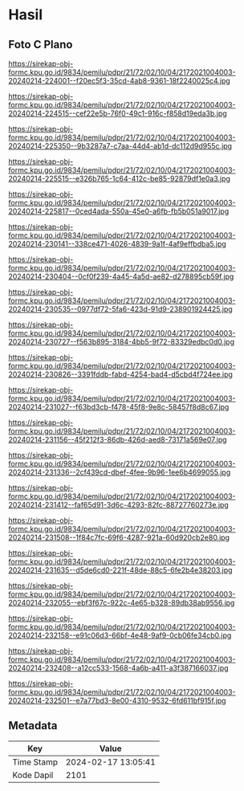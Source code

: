# Hasil

## Foto C Plano

https://sirekap-obj-formc.kpu.go.id/9834/pemilu/pdpr/21/72/02/10/04/2172021004003-20240214-224001--f20ec5f3-35cd-4ab8-9361-18f2240025c4.jpg

https://sirekap-obj-formc.kpu.go.id/9834/pemilu/pdpr/21/72/02/10/04/2172021004003-20240214-224515--cef22e5b-76f0-49c1-916c-f858d19eda3b.jpg

https://sirekap-obj-formc.kpu.go.id/9834/pemilu/pdpr/21/72/02/10/04/2172021004003-20240214-225350--9b3287a7-c7aa-44d4-ab1d-dc112d9d955c.jpg

https://sirekap-obj-formc.kpu.go.id/9834/pemilu/pdpr/21/72/02/10/04/2172021004003-20240214-225515--e326b765-1c64-412c-be85-92879df1e0a3.jpg

https://sirekap-obj-formc.kpu.go.id/9834/pemilu/pdpr/21/72/02/10/04/2172021004003-20240214-225817--0ced4ada-550a-45e0-a6fb-fb5b051a9017.jpg

https://sirekap-obj-formc.kpu.go.id/9834/pemilu/pdpr/21/72/02/10/04/2172021004003-20240214-230141--338ce471-4026-4839-9a1f-4af9effbdba5.jpg

https://sirekap-obj-formc.kpu.go.id/9834/pemilu/pdpr/21/72/02/10/04/2172021004003-20240214-230404--0cf0f239-4a45-4a5d-ae82-d278895cb59f.jpg

https://sirekap-obj-formc.kpu.go.id/9834/pemilu/pdpr/21/72/02/10/04/2172021004003-20240214-230535--0977df72-5fa6-423d-91d9-238901924425.jpg

https://sirekap-obj-formc.kpu.go.id/9834/pemilu/pdpr/21/72/02/10/04/2172021004003-20240214-230727--f563b895-3184-4bb5-9f72-83329edbc0d0.jpg

https://sirekap-obj-formc.kpu.go.id/9834/pemilu/pdpr/21/72/02/10/04/2172021004003-20240214-230826--3391fddb-fabd-4254-bad4-d5cbd4f724ee.jpg

https://sirekap-obj-formc.kpu.go.id/9834/pemilu/pdpr/21/72/02/10/04/2172021004003-20240214-231027--f63bd3cb-f478-45f8-9e8c-58457f8d8c67.jpg

https://sirekap-obj-formc.kpu.go.id/9834/pemilu/pdpr/21/72/02/10/04/2172021004003-20240214-231156--45f212f3-86db-426d-aed8-73171a569e07.jpg

https://sirekap-obj-formc.kpu.go.id/9834/pemilu/pdpr/21/72/02/10/04/2172021004003-20240214-231336--2cf439cd-dbef-4fee-9b96-1ee6b4699055.jpg

https://sirekap-obj-formc.kpu.go.id/9834/pemilu/pdpr/21/72/02/10/04/2172021004003-20240214-231412--faf65d91-3d6c-4293-82fc-88727760273e.jpg

https://sirekap-obj-formc.kpu.go.id/9834/pemilu/pdpr/21/72/02/10/04/2172021004003-20240214-231508--1f84c7fc-69f6-4287-921a-60d920cb2e80.jpg

https://sirekap-obj-formc.kpu.go.id/9834/pemilu/pdpr/21/72/02/10/04/2172021004003-20240214-231635--d5de6cd0-221f-48de-88c5-6fe2b4e38203.jpg

https://sirekap-obj-formc.kpu.go.id/9834/pemilu/pdpr/21/72/02/10/04/2172021004003-20240214-232055--ebf3f67c-922c-4e65-b328-89db38ab9556.jpg

https://sirekap-obj-formc.kpu.go.id/9834/pemilu/pdpr/21/72/02/10/04/2172021004003-20240214-232158--e91c06d3-66bf-4e48-9af9-0cb06fe34cb0.jpg

https://sirekap-obj-formc.kpu.go.id/9834/pemilu/pdpr/21/72/02/10/04/2172021004003-20240214-232408--a12cc533-1568-4a6b-a411-a3f387166037.jpg

https://sirekap-obj-formc.kpu.go.id/9834/pemilu/pdpr/21/72/02/10/04/2172021004003-20240214-232501--e7a77bd3-8e00-4310-9532-6fd611bf915f.jpg


## Metadata

| Key        | Value               |
| ---------- | ------------------- |
| Time Stamp | 2024-02-17 13:05:41 |
| Kode Dapil | 2101                |



